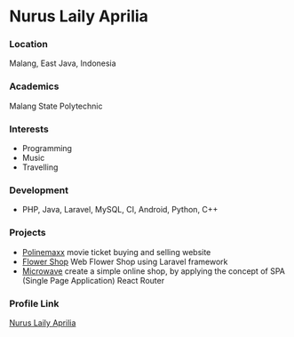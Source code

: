 # Nurus Laily Aprilia

### Location

Malang, East Java, Indonesia

### Academics

Malang State Polytechnic

### Interests

- Programming
- Music
- Travelling

### Development

- PHP, Java, Laravel, MySQL, CI, Android, Python, C++

### Projects

- [Polinemaxx](https://github.com/nuruslaily/polinemaxx) movie ticket buying and selling website
- [Flower Shop](https://github.com/nuruslaily/flower-shop) Web Flower Shop using Laravel framework
- [Microwave](https://github.com/nuruslaily/uts-pbf) create a simple online shop, by applying the concept of SPA (Single Page Application) React Router

### Profile Link

[Nurus Laily Aprilia](https://github.com/nuruslaily)